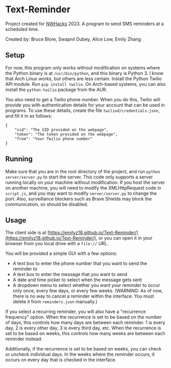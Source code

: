 # Text-Reminder

Project created for [NWHacks](https://www.nwhacks.io/) 2023. A program to send SMS reminders at a scheduled time.

Created by: Bruce Blore, Swapnil Dubey, Alice Low, Emily Zhang

## Setup
For now, this program only works without modification on systems where the Python binary is at `/usr/bin/python`, and this binary is Python 3. I know that Arch Linux works, but others are less certain. Install the Python Twilio API module. Run `pip install twilio`. On Arch-based systems, you can also install the `python-twilio` package from the AUR.

You also need to get a Twilio phone number. When you do this, Twilio will provide you with authentication details for your account that can be used in programs. To use these details, create the file `twiliod/credentials.json`, and fill it in as follows:

    {
        "sid": "The SID provided on the webpage",
        "token": "The token provided on the webpage",
        "from": "Your Twilio phone number"
    }

## Running

Make sure that you are in the root directory of the project, and run `python server/server.py` to start the server. This code only supports a server running locally on your machine without modification. If you host the server on another machine, you will need to modify the XMLHttpRequest code in `script.js`, and you may want to modify `server/server.py` to change the port. Also, surveillance blockers such as Brave Shields may block the communication, so should be disabled.

## Usage
The client side is at [https://emilyz18.github.io/Text-Reminder/](https://emilyz18.github.io/Text-Reminder/), or you can open it in your browser from you local drive with a `file://` URL.

You will be provided a simple GUI with a few options:
 * A text box to enter the phone number that you want to send the reminder to
 * A text box to enter the message that you want to send
 * A date and time picker to select when the message gets sent
 * A dropdown menu to select whether you want your reminder to occur only once, every few days, or every few weeks. (WARNING: As of now, there is no way to cancel a reminder within the interface. You must delete it from `reminders.json` manually.)

If you select a recurring reminder, you will also have a "recurrence frequency" option. When the recurrence is set to be based on the number of days, this controls how many days are between each reminder. 1 is every day, 2 is every other day, 3 is every third day, etc. When the recurrence is set to be based on weeks, this controls how many weeks are between each reminder instead.

Additionally, if the recurrence is set to be based on weeks, you can check or uncheck individual days. In the weeks where the reminder occurs, it occurs on every day that is checked in the interface.
